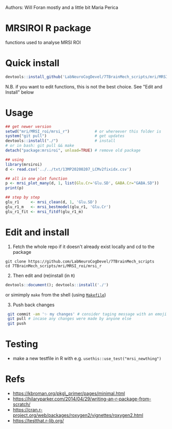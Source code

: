 Authors: Will Foran mostly and a little bit Maria Perica
# MRSIROI R package
functions used to analyse MRSI ROI

# Quick install
```R
devtools::install_github('LabNeuroCogDevel/7TBrainMech_scripts/mri/MRSI_roi/mrsi_r')
```

N.B. if you want to edit functions, this is not the best choice. See "Edit and Install"  below

# Usage

```R
## get newer version
setwd("mri/MRSI_roi/mrsi_r")           # or whereever this folder is
system("git pull")                     # get updates
devtools::install("./")                # install 
# or in bash: git pull && make
detach("package:mrsiroi", unload=TRUE) # remove old package

## using
library(mrsiroi)
d <- read.csv('../../txt/13MP20200207_LCMv2fixidx.csv')

## all in one plot function
p <- mrsi_plot_many(d, 1, list(Glu.Cr='Glu.SD', GABA.Cr="GABA.SD"))
print(p)

## step by step
glu_r1     <- mrsi_clean(d, 1, 'Glu.SD')
glu_r1_m   <- mrsi_bestmodel(glu_r1, 'Glu.Cr')
glu_r1_fit <- mrsi_fitdf(glu_r1_m)

```

# Edit and install

  1. Fetch the whole repo if it doesn't already exist locally and cd to the package
   ```base
   git clone https://github.com/LabNeuroCogDevel/7TBrainMech_scripts
   cd 7TBrainMech_scripts/mri/MRSI_roi/mrsi_r
   ```

  2.  Then edit and (re)install (in `R`)
   ```R
   devtools::document(); devtools::install('./')
   ```
   or simimply `make` from the shell (using [`Makefile`](./Makefile))

  3. Push back changes
   ```bash
    git commit -am '✨ my changes' # consider taging message with an emoji: https://gitmoji.carloscuesta.me/
    git pull # incase any changes were made by anyone else
    git push
   ```

# Testing

  * make a new testfile in R with e.g. `usethis::use_test("mrsi_newthing")`

# Refs

  * https://kbroman.org/pkg\_primer/pages/minimal.html
  * https://hilaryparker.com/2014/04/29/writing-an-r-package-from-scratch/
  * https://cran.r-project.org/web/packages/roxygen2/vignettes/roxygen2.html
  * https://testthat.r-lib.org/
